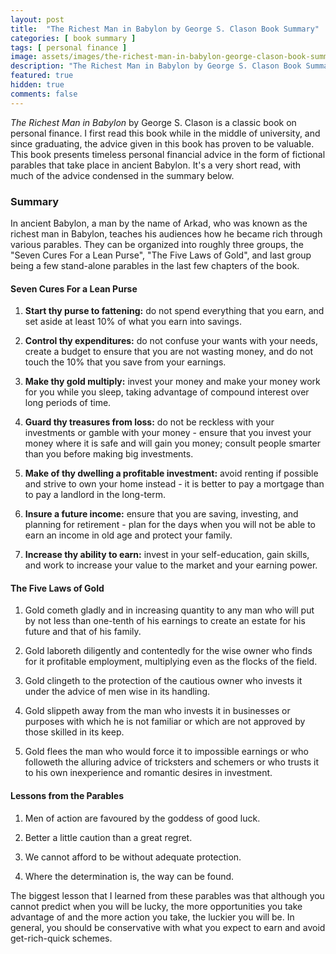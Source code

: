 ```yaml
---
layout: post
title:  "The Richest Man in Babylon by George S. Clason Book Summary"
categories: [ book summary ]
tags: [ personal finance ]
image: assets/images/the-richest-man-in-babylon-george-clason-book-summary.png
description: "The Richest Man in Babylon by George S. Clason Book Summary"
featured: true
hidden: true
comments: false
---
```


*The Richest Man in Babylon* by George S. Clason is a classic book on personal finance. I first read this book while in the middle of university, and since graduating, the advice given in this book has proven to be valuable. This book presents timeless personal financial advice in the form of fictional parables that take place in ancient Babylon. It's a very short read, with much of the advice condensed in the summary below.

### Summary

In ancient Babylon, a man by the name of Arkad, who was known as the richest man in Babylon, teaches his audiences how he became rich through various parables. They can be organized into roughly three groups, the "Seven Cures For a Lean Purse", "The Five Laws of Gold", and last group being a few stand-alone parables in the last few chapters of the book.

#### Seven Cures For a Lean Purse

1. **Start thy purse to fattening:** do not spend everything that you earn, and set aside at least 10% of what you earn into savings.

2. **Control thy expenditures:** do not confuse your wants with your needs, create a budget to ensure that you are not wasting money, and do not touch the 10% that you save from your earnings.

3. **Make thy gold multiply:** invest your money and make your money work for you while you sleep, taking advantage of compound interest over long periods of time.

4. **Guard thy treasures from loss:** do not be reckless with your investments or gamble with your money - ensure that you invest your money where it is safe and will gain you money; consult people smarter than you before making big investments.

5. **Make of thy dwelling a profitable investment:** avoid renting if possible and strive to own your home instead - it is better to pay a mortgage than to pay a landlord in the long-term.

6. **Insure a future income:** ensure that you are saving, investing, and planning for retirement - plan for the days when you will not be able to earn an income in old age and protect your family.

7. **Increase thy ability to earn:** invest in your self-education, gain skills, and work to increase your value to the market and your earning power.

#### The Five Laws of Gold

1. Gold cometh gladly and in increasing quantity to any man who will put by not less than one-tenth of his earnings to create an estate for his future and that of his family.

2. Gold laboreth diligently and contentedly for the wise owner who finds for it profitable employment, multiplying even as the flocks of the field.

3. Gold clingeth to the protection of the cautious owner who invests it under the advice of men wise in its handling.

4. Gold slippeth away from the man who invests it in businesses or purposes with which he is not familiar or which are not approved by those skilled in its keep.

5. Gold flees the man who would force it to impossible earnings or who followeth the alluring advice of tricksters and schemers or who trusts it to his own inexperience and romantic desires in investment.

#### Lessons from the Parables

1. Men of action are favoured by the goddess of good luck.

1. Better a little caution than a great regret.

2. We cannot afford to be without adequate protection.

3. Where the determination is, the way can be found.

The biggest lesson that I learned from these parables was that although you cannot predict when you will be lucky, the more opportunities you take advantage of and the more action you take, the luckier you will be. In general, you should be conservative with what you expect to earn and avoid get-rich-quick schemes.
